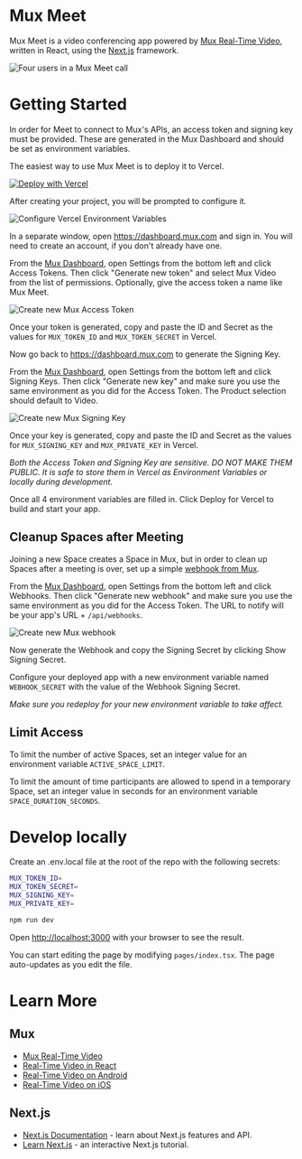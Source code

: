 # Mux Meet

Mux Meet is a video conferencing app powered by [Mux Real-Time Video](https://mux.com/real-time-video), written in React, using the [Next.js](https://nextjs.org/) framework.

![Four users in a Mux Meet call](https://user-images.githubusercontent.com/1211390/216212346-b319d137-0d2e-405a-bbab-703cc32763b3.jpg)

# Getting Started

In order for Meet to connect to Mux's APIs, an access token and signing key must be provided. These are generated in the Mux Dashboard and should be set as environment variables.

The easiest way to use Mux Meet is to deploy it to Vercel.

[![Deploy with Vercel](https://vercel.com/button)](<https://vercel.com/new/clone?demo-title=Mux%20Meet&demo-description=Real-time%20conferencing%20(meeting)%20SaaS%20app%2C%20built%20with%20Next.js%2C%20Mux%2C%20and%20Vercel&demo-url=https%3A%2F%2Fmuxmeet.vercel.app%2F&demo-image=%2F%2Fimages.ctfassets.net%2Fe5382hct74si%2F7ISNSvmomH7w7KUPCy8gn0%2F97ab315dcd21aa1d4b23e54dc123b562%2Fmux-meet.png&project-name=Mux%20Meet&repository-name=mux-meet&repository-url=https%3A%2F%2Fgithub.com%2Fmuxinc%2Fmeet&from=templates&skippable-integrations=1&env=MUX_TOKEN_ID%2CMUX_TOKEN_SECRET%2CMUX_SIGNING_KEY%2CMUX_PRIVATE_KEY&envDescription=How%20to%20get%20these%20env%20variables%3A&envLink=https%3A%2F%2Fgithub.com%2Fmuxinc%2Fmeet%23getting-started>)

After creating your project, you will be prompted to configure it.

![Configure Vercel Environment Variables](https://user-images.githubusercontent.com/1211390/216212169-251d87ef-83ae-4b9b-82e8-ae42cb430b02.jpg)

In a separate window, open https://dashboard.mux.com and sign in. You will need to create an account, if you don't already have one.

From the [Mux Dashboard](https://dashboard.mux.com), open Settings from the bottom left and click Access Tokens. Then click "Generate new token" and select Mux Video from the list of permissions. Optionally, give the access token a name like Mux Meet.

![Create new Mux Access Token](https://user-images.githubusercontent.com/1211390/216212226-d98b377b-7105-4db7-89f7-8b3f6aadd805.jpg)

Once your token is generated, copy and paste the ID and Secret as the values for `MUX_TOKEN_ID` and `MUX_TOKEN_SECRET` in Vercel.

Now go back to https://dashboard.mux.com to generate the Signing Key.

From the [Mux Dashboard](https://dashboard.mux.com), open Settings from the bottom left and click Signing Keys. Then click "Generate new key" and make sure you use the same environment as you did for the Access Token. The Product selection should default to Video.

![Create new Mux Signing Key](https://user-images.githubusercontent.com/1211390/216212263-f8fe2d0a-e8f4-4ba6-8197-bbbe745c9cb1.jpg)

Once your key is generated, copy and paste the ID and Secret as the values for `MUX_SIGNING_KEY` and `MUX_PRIVATE_KEY` in Vercel.

_Both the Access Token and Signing Key are sensitive. DO NOT MAKE THEM PUBLIC. It is safe to store them in Vercel as Environment Variables or locally during development._

Once all 4 environment variables are filled in. Click Deploy for Vercel to build and start your app.

## Cleanup Spaces after Meeting

Joining a new Space creates a Space in Mux, but in order to clean up Spaces after a meeting is over, set up a simple [webhook from Mux](https://docs.mux.com/guides/video/listen-for-webhooks).

From the [Mux Dashboard](https://dashboard.mux.com), open Settings from the bottom left and click Webhooks. Then click "Generate new webhook" and make sure you use the same environment as you did for the Access Token. The URL to notify will be your app's URL + `/api/webhooks`.

![Create new Mux webhook](https://user-images.githubusercontent.com/1211390/216212296-93dad4a3-1b91-4402-8eed-c0325dea0d69.jpg)

Now generate the Webhook and copy the Signing Secret by clicking Show Signing Secret.

Configure your deployed app with a new environment variable named `WEBHOOK_SECRET` with the value of the Webhook Signing Secret.

_Make sure you redeploy for your new environment variable to take affect._

## Limit Access

To limit the number of active Spaces, set an integer value for an environment variable `ACTIVE_SPACE_LIMIT`.

To limit the amount of time participants are allowed to spend in a temporary Space, set an integer value in seconds for an environment variable `SPACE_DURATION_SECONDS`.

# Develop locally

Create an .env.local file at the root of the repo with the following secrets:

```bash
MUX_TOKEN_ID=
MUX_TOKEN_SECRET=
MUX_SIGNING_KEY=
MUX_PRIVATE_KEY=
```

```bash
npm run dev
```

Open [http://localhost:3000](http://localhost:3000) with your browser to see the result.

You can start editing the page by modifying `pages/index.tsx`. The page auto-updates as you edit the file.

# Learn More

## Mux

- [Mux Real-Time Video](https://mux.com/real-time-video)
- [Real-Time Video in React](https://docs.mux.com/guides/video/send-and-receive-real-time-video-from-a-react-application)
- [Real-Time Video on Android](https://docs.mux.com/guides/video/send-and-receive-real-time-video-from-an-android-application)
- [Real-Time Video on iOS](https://docs.mux.com/guides/video/send-and-receive-real-time-video-from-an-ios-application)

## Next.js

- [Next.js Documentation](https://nextjs.org/docs) - learn about Next.js features and API.
- [Learn Next.js](https://nextjs.org/learn) - an interactive Next.js tutorial.
